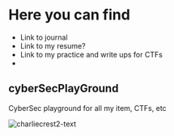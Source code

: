 # Here you can find
- Link to journal
- Link to my resume?
- Link to my practice and write ups for CTFs
- 


## cyberSecPlayGround
CyberSec playground for all my item, CTFs, etc

![charliecrest2-text](https://github.com/thiem-dev/cyberSecPlayGround/assets/16260510/9ed0b713-ef80-4cbe-a455-bb04ec94c607)
